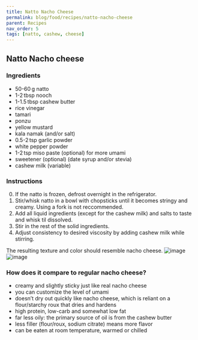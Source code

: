 ```yaml
---
title: Natto Nacho Cheese
permalink: blog/food/recipes/natto-nacho-cheese
parent: Recipes
nav_order: 5
tags: [natto, cashew, cheese]
---
```


## Natto Nacho cheese

### Ingredients

- 50-60 g natto
- 1-2 tbsp nooch
- 1-1.5 tbsp cashew butter
- rice vinegar
- tamari
- ponzu
- yellow mustard
- kala namak (and/or salt)
- 0.5-2 tsp garlic powder
- white pepper powder
- 1-2 tsp miso paste (optional) for more umami
- sweetener (optional) (date syrup and/or stevia)
- cashew milk (variable)

### Instructions

0. If the natto is frozen, defrost overnight in the refrigerator.
1. Stir/whisk natto in a bowl with chopsticks until it becomes stringy and creamy. Using a fork is not reccommended.
2. Add all liquid ingredients (except for the cashew milk) and salts to taste and whisk til dissolved.
3. Stir in the rest of the solid ingredients. 
4. Adjust consistency to desired viscosity by adding cashew milk while stirring.

The resulting texture and color should resemble nacho cheese.
![image](https://github.com/user-attachments/assets/9658417e-cf49-43bd-8fae-7a2c73e25605)
![image](https://github.com/user-attachments/assets/25ed8af1-600b-44f8-949f-1a5fcfb311e3)


### How does it compare to regular nacho cheese?

- creamy and slightly sticky just like real nacho cheese
- you can customize the level of umami
- doesn’t dry out quickly like nacho cheese, which is reliant on a flour/starchy roux that dries and hardens
- high protein, low-carb and somewhat low fat
- far less oily: the primary source of oil is from the cashew butter
- less filler (flour/roux, sodium citrate) means more flavor
- can be eaten at room temperature, warmed or chilled
